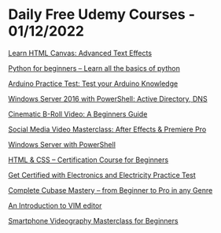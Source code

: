 # Daily Free Udemy Courses - 01/12/2022

[Learn HTML Canvas: Advanced Text Effects](https://www.udemy.com/course/learn-html-canvas-advanced-text-effects/?couponCode=CREATIVE_CODING)
[Python for beginners – Learn all the basics of python](https://www.udemy.com/course/python-for-beginners-learn/?couponCode=CB497D93A0501BB1EE6C)
[Arduino Practice Test: Test your Arduino Knowledge](https://www.udemy.com/course/arduino-practice-test-test-your-arduino-knowledge/?couponCode=7A8C46C3F102C6185C65)
[Windows Server 2016 with PowerShell: Active Directory, DNS](https://www.udemy.com/course/windows-server-2016-with-powershell-dns/?couponCode=8EF2DE9913741F02645B)
[Cinematic B-Roll Video: A Beginners Guide](https://www.udemy.com/course/cinematic-b-roll-video-a-beginners-guide/?couponCode=FAA048744881BB7212A2)
[Social Media Video Masterclass: After Effects & Premiere Pro](https://www.udemy.com/course/social-media-video-masterclass-after-effects-premiere-pro/?couponCode=D2E35874DB650B7032F8)
[Windows Server with PowerShell](https://www.udemy.com/course/windows-server-2016-with-powershell/?couponCode=57E11538AFF2E54C7164)
[HTML & CSS – Certification Course for Beginners](https://www.udemy.com/course/html-css-certification-course-for-beginners-e/?couponCode=E3BDBC1F1637FC1FFF33)
[Get Certified with Electronics and Electricity Practice Test](https://www.udemy.com/course/electronics-electricity-and-magnetism-practise-test/?couponCode=2DF935460F77854BFBFC)
[Complete Cubase Mastery – from Beginner to Pro in any Genre](https://www.udemy.com/course/cubase-complete-course/?couponCode=CUBASEMASTERY)
[An Introduction to VIM editor](https://www.udemy.com/course/an-introduction-to-vim-editor/?couponCode=01E8C8FA56E3215C2445)
[Smartphone Videography Masterclass for Beginners](https://www.udemy.com/course/smartphone-videography-masterclass-for-beginners/?couponCode=2339158317436E6B71E4)

